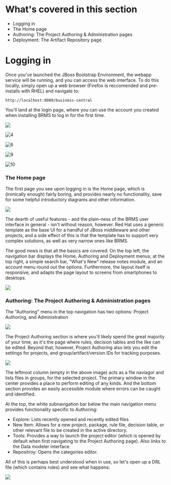 <!--
{
"name": "part-three-exploring-the-brms-web-interface",
"version" : "0.1",
"title" : "Part III: Exploring the BRMS web interface",
"description" : "Navigating the pages of Red Hat's online BRMS platform.",
"homepage" : "https://github.com/JTRamirez/BRMS-Walkthrough",
"freshnessDate" : 2015-10-14,
"license" : "CC BY 4.0"
}
-->

<!-- @section -->

# What's covered in this section

* Logging in
* The Home page
* Authoring: The Project Authoring & Administration pages
* Deployment: The Artifact Repository page

<!-- @section -->

# Logging in

Once you've launched the JBoss Bootstrap Environment, the webapp service will be running, and you can access the web interface. To do this locally, simply open up a web browser (Firefox is reccomended and pre-installs with RHEL) and navigate to:

`http://localhost:8080/business-central`

You'll land at the login page, where you can use the account you created when installing BRMS to log in for the first time.

![](https://cloud.githubusercontent.com/assets/15032492/10494467/823bdf02-7284-11e5-9da9-9491b71bb3f9.PNG)

![4](https://cloud.githubusercontent.com/assets/15032492/10494047/278ff59a-7282-11e5-8916-baaee5874d77.png)

![6](https://cloud.githubusercontent.com/assets/15032492/10494052/2d58bdcc-7282-11e5-8686-fed6bc2b050b.png)

![9](https://cloud.githubusercontent.com/assets/15032492/10494063/3232d6b6-7282-11e5-821d-75478eb562df.png)

![10](https://cloud.githubusercontent.com/assets/15032492/10494064/34a0ddd0-7282-11e5-8ac8-b1eee8d8d882.png)

<!-- @section -->

### The Home page

The first page you see upon logging in is the Home page, which is (ironically enough) fairly boring, and provides nearly no functionality, save for some helpful introductory diagrams and other information.

![](https://cloud.githubusercontent.com/assets/15032492/10494562/f6ad0578-7284-11e5-8195-974edcaf88e8.PNG)

The dearth of useful features - and the plain-ness of the BRMS user interface in general - isn't without reason, however. Red Hat uses a generic template as the base UI for a handful of JBoss middleware and other projects, and a side effect of this is that the template has to support very complex solutions, as well as very narrow ones like BRMS.

The good news is that all the basics are covered: On the top left, the navigation bar displays the Home, Authoring and Deployment menus; at the top right, a simple search bar, "What's New" release notes module, and an account menu round out the options. Furthermore, the layout itself is responsive, and adapts the page layout to screens from smartphones to desktops.

![](https://cloud.githubusercontent.com/assets/15032492/10494745/2312abb2-7286-11e5-860a-f762746e4444.PNG)

<!-- @section -->

### Authoring: The Project Authoring & Administration pages

The "Authoring" menu in the top navigation has two options: Project Authoring, and Administration

![](https://cloud.githubusercontent.com/assets/15032492/10494044/25192dea-7282-11e5-953a-dd9f3528e612.png)

The Project Authoring section is where you'll likely spend the great majority of your time, as it's the page where rules, decision tables and the like can be edited. Beyond that, however, Project Authoring also lets you edit the settings for projects, and group/artifact/version IDs for tracking purposes.

![](https://cloud.githubusercontent.com/assets/15032492/10494959/3b683e2e-7287-11e5-963f-a9ccd0beab6f.PNG)

The leftmost column (empty in the above image) acts as a file naviagor and lists files in groups, for the selected project. The primary window in the center provides a place to perform editing of any kinds. And the bottom section provides an easily accessible module where errors can be caught and identified.

At the top, the white subnavigation bar below the main navigation menu provides functionality specific to Authoring:

* Explore: Lists recently opened and recently edited files
* New Item: Allows for a new project, package, rule file, decision table, or other relevant file to be created in the active directory.
* Tools: Provides a way to launch the project editor (which is opened by default when first navigating to the Project Authoring page). Also links to the Data modeler interface.
* Repositroy: Opens the categories editor.

All of this is perhaps best understood when in use, so let's open up a DRL file (which contains rules) and see what happens:

![](https://cloud.githubusercontent.com/assets/15032492/10494049/2974674c-7282-11e5-9b9e-d044997dfe6d.png)


<!-- @end -->
